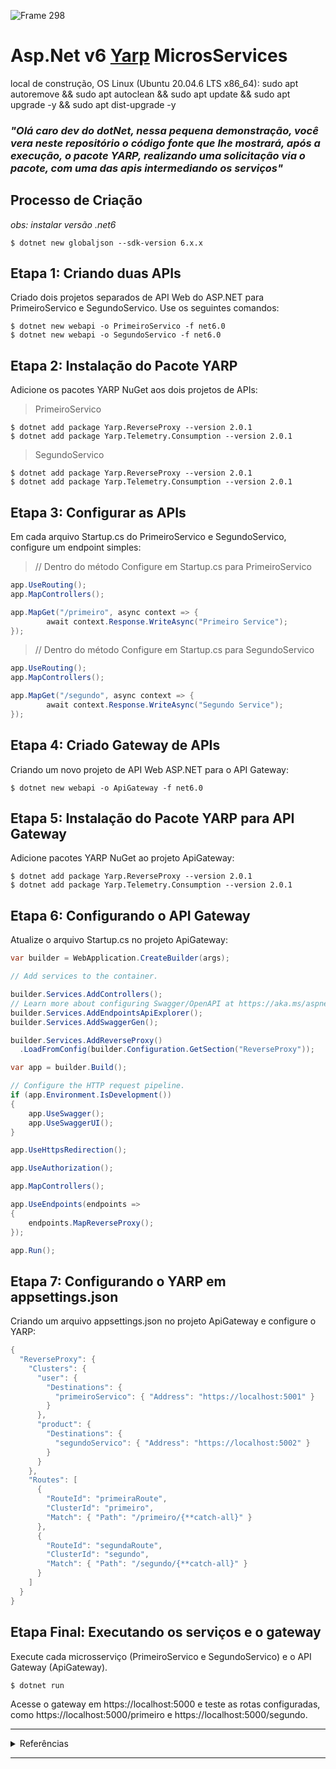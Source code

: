 ![Frame 298](https://github.com/daniloopinheiro/AspNetv6YarpMicrosServices/assets/64677271/889e8353-3b6c-4df0-84bf-34d0a4ec4ded)

# Asp.Net v6 [Yarp](https://www.nuget.org/packages/Yarp.ReverseProxy) MicrosServices
local de construção, OS Linux (Ubuntu 20.04.6 LTS x86_64): sudo apt autoremove && sudo apt autoclean  && sudo apt update && sudo apt upgrade -y && sudo apt dist-upgrade -y

### *"Olá caro dev do dotNet, nessa pequena demonstração, você vera neste repositório o código fonte que lhe mostrará, após a execução, o pacote YARP, realizando uma solicitação via o pacote, com uma das apis intermediando os serviços"*

## Processo de Criação
*obs: instalar versão .net6*

```shell
$ dotnet new globaljson --sdk-version 6.x.x
```

## Etapa 1: Criando duas APIs

Criado dois projetos separados de API Web do ASP.NET para PrimeiroServico e SegundoServico. Use os seguintes comandos:

```shell
$ dotnet new webapi -o PrimeiroServico -f net6.0
$ dotnet new webapi -o SegundoServico -f net6.0
```

## Etapa 2: Instalação do Pacote YARP

Adicione os pacotes YARP NuGet aos dois projetos de APIs:

> PrimeiroServico
```shell
$ dotnet add package Yarp.ReverseProxy --version 2.0.1
$ dotnet add package Yarp.Telemetry.Consumption --version 2.0.1
```

> SegundoServico
```shell
$ dotnet add package Yarp.ReverseProxy --version 2.0.1
$ dotnet add package Yarp.Telemetry.Consumption --version 2.0.1
```

## Etapa 3: Configurar as APIs

Em cada arquivo Startup.cs do PrimeiroServico e SegundoServico, configure um endpoint simples:

> // Dentro do método Configure em Startup.cs para PrimeiroServico
```csharp
app.UseRouting();
app.MapControllers();

app.MapGet("/primeiro", async context => {
        await context.Response.WriteAsync("Primeiro Service");
});
```

> // Dentro do método Configure em Startup.cs para SegundoServico
```csharp
app.UseRouting();
app.MapControllers();

app.MapGet("/segundo", async context => {
        await context.Response.WriteAsync("Segundo Service");
});
```

## Etapa 4: Criado Gateway de APIs

Criando um novo projeto de API Web ASP.NET para o API Gateway:

```shell
$ dotnet new webapi -o ApiGateway -f net6.0
```
## Etapa 5: Instalação do Pacote YARP para API Gateway

Adicione pacotes YARP NuGet ao projeto ApiGateway: 

```shell
$ dotnet add package Yarp.ReverseProxy --version 2.0.1
$ dotnet add package Yarp.Telemetry.Consumption --version 2.0.1
```

## Etapa 6: Configurando o API Gateway

Atualize o arquivo Startup.cs no projeto ApiGateway:

```csharp
var builder = WebApplication.CreateBuilder(args);

// Add services to the container.

builder.Services.AddControllers();
// Learn more about configuring Swagger/OpenAPI at https://aka.ms/aspnetcore/swashbuckle
builder.Services.AddEndpointsApiExplorer();
builder.Services.AddSwaggerGen();

builder.Services.AddReverseProxy()
  .LoadFromConfig(builder.Configuration.GetSection("ReverseProxy"));

var app = builder.Build();

// Configure the HTTP request pipeline.
if (app.Environment.IsDevelopment())
{
    app.UseSwagger();
    app.UseSwaggerUI();
}

app.UseHttpsRedirection();

app.UseAuthorization();

app.MapControllers();

app.UseEndpoints(endpoints =>
{
    endpoints.MapReverseProxy();
});

app.Run();

```

## Etapa 7: Configurando o YARP em appsettings.json

Criando um arquivo appsettings.json no projeto ApiGateway e configure o YARP:

```csharp
{
  "ReverseProxy": {
    "Clusters": {
      "user": {
        "Destinations": {
          "primeiroServico": { "Address": "https://localhost:5001" }
        }
      },
      "product": {
        "Destinations": {
          "segundoServico": { "Address": "https://localhost:5002" }
        }
      }
    },
    "Routes": [
      {
        "RouteId": "primeiraRoute",
        "ClusterId": "primeiro",
        "Match": { "Path": "/primeiro/{**catch-all}" }
      },
      {
        "RouteId": "segundaRoute",
        "ClusterId": "segundo",
        "Match": { "Path": "/segundo/{**catch-all}" }
      }
    ]
  }
}
```

## Etapa Final: Executando os serviços e o gateway

Execute cada microsserviço (PrimeiroServico e SegundoServico) e o API Gateway (ApiGateway). 

```csharp
$ dotnet run
```

Acesse o gateway em https://localhost:5000 e teste as rotas configuradas, como https://localhost:5000/primeiro e https://localhost:5000/segundo.

---

<details>
    <summary>Referências</summary>
        
- [Código fonte](https://github.com/daniloopinheiro/AspNetv6YarpMicrosServices)
- [Doc template webapi MSFT](https://learn.microsoft.com/en-us/dotnet/core/tutorials/cli-templates-create-project-template)
- [Doc add package MSFT](https://learn.microsoft.com/pt-br/dotnet/core/tools/dotnet-add-package)
- [Doc reference MSFT](https://learn.microsoft.com/en-us/dotnet/core/tools/dotnet-add-reference)

- [Doc YARP](https://microsoft.github.io/reverse-proxy/index.html)
- [Nuget - Yarp ReverseProxy](https://www.nuget.org/packages/Yarp.ReverseProxy)
- [Nuget - Telemetry Consumption](https://www.nuget.org/packages/Yarp.Telemetry.Consumption)

</details>

---
